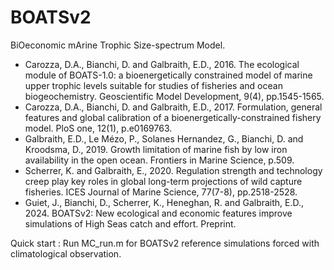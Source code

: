 # BOATSv2
BiOeconomic mArine Trophic Size-spectrum Model.
- Carozza, D.A., Bianchi, D. and Galbraith, E.D., 2016. The ecological module of BOATS-1.0: a bioenergetically constrained model of marine upper trophic levels suitable for studies of fisheries and ocean biogeochemistry. Geoscientific Model Development, 9(4), pp.1545-1565.
- Carozza, D.A., Bianchi, D. and Galbraith, E.D., 2017. Formulation, general features and global calibration of a bioenergetically-constrained fishery model. PloS one, 12(1), p.e0169763. 
- Galbraith, E.D., Le Mézo, P., Solanes Hernandez, G., Bianchi, D. and Kroodsma, D., 2019. Growth limitation of marine fish by low iron availability in the open ocean. Frontiers in Marine Science, p.509.
- Scherrer, K. and Galbraith, E., 2020. Regulation strength and technology creep play key roles in global long-term projections of wild capture fisheries. ICES Journal of Marine Science, 77(7-8), pp.2518-2528.
- Guiet, J., Bianchi, D., Scherrer, K., Heneghan, R. and Galbraith, E.D., 2024. BOATSv2: New ecological and economic features improve simulations of High Seas catch and effort. Preprint.


Quick start : Run MC_run.m for BOATSv2 reference simulations forced with climatological observation.
